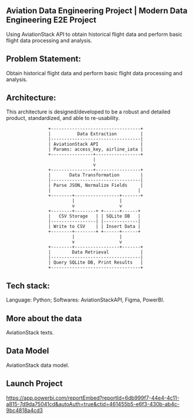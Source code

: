 ## Aviation Data Engineering Project | Modern Data Engineering E2E Project
Using AviationStack API to obtain historical flight data and perform basic flight data processing and analysis.

## Problem Statement:
Obtain historical flight data and perform basic flight data processing and analysis.

## Architecture:
This architecture is designed/developed to be a robust and detailed product, standardized, and able to re-usability.

```
                +----------------------------------+
                |          Data Extraction         |
                |----------------------------------|
                | AviationStack API                |
                | Params: access_key, airline_iata |
                +----------------+-----------------+
                                 |
                                 v
                +----------------+-----------------+
                |       Data Transformation        |
                |----------------------------------|
                | Parse JSON, Normalize Fields     |
                |                                 |
                +--------+-----------------+-------+
                         |                 |
                         v                 v
                +--------+--------+ +------+------+
                |   CSV Storage   | | SQLite DB   |
                |-----------------| |-------------|
                | Write to CSV    | | Insert Data |
                +--------+--------+ +------+------+
                         |                 |
                         v                 v
                +--------+-----------------+-------+
                |        Data Retrieval            |
                |----------------------------------|
                | Query SQLite DB, Print Results   |
                +----------------------------------+
```
## Tech stack:
Language: Python;
Softwares: AviationStackAPI, Figma, PowerBI.

## More about the data
AviationStack texts.

## Data Model
AviationStack data model.

## Launch Project
https://app.powerbi.com/reportEmbed?reportId=6db999f7-44e4-4c11-a815-7d9da75041cd&autoAuth=true&ctid=461455b5-e6f3-430b-ab4c-9bc4818a4cd3





